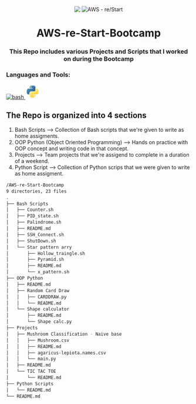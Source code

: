 <div align="center">
<img src="https://img.shields.io/badge/created--date-4th%20October-blue" align="center" />
<img src="https://img.shields.io/badge/AWS-re%2FStart-orange" alt="AWS - re/Start" align="center" />
</div>
<h1 align=" center "> AWS-re-Start-Bootcamp</h1>

<h3 align="center">This Repo includes various Projects and Scripts that I worked on during the Bootcamp</h3>
<h3 align="left">Languages and Tools:</h3>
<p align="left"> <a href="https://www.gnu.org/software/bash/" target="_blank" rel="noreferrer"> <img src="https://www.vectorlogo.zone/logos/gnu_bash/gnu_bash-icon.svg" alt="bash" width="40" height="40"/> </a> <a href="https://www.python.org" target="_blank" rel="noreferrer"> <img src="https://raw.githubusercontent.com/devicons/devicon/master/icons/python/python-original.svg" alt="python" width="40" height="40"/> </a> </p>

## The Repo is organized into 4 sections
1. Bash Scripts --> Collection of Bash scripts that we're given to write as home assigments. 
2. OOP Python (Object Oriented Programming) --> Hands on practice with OOP concept and writing code in that concept. 
3. Projects --> Team projects that we're assigend to complete in a duration of a weekend. 
4. Python Script --> Collection of Python scrips that we were given to write as home  assigment.


```bash
/AWS-re-Start-Bootcamp
9 directories, 23 files
.
├── Bash Scripts
│   ├── Counter.sh
│   ├── PID_state.sh
│   ├── Palindrome.sh
│   ├── README.md
│   ├── SSH_Connect.sh
│   ├── ShutDown.sh
│   └── Star pattern arry
│       ├── Hollow_traingle.sh
│       ├── Pyramid.sh
│       ├── README.md
│       └── x_pattern.sh
├── OOP Python
│   ├── README.md
│   ├── Random Card Draw
│   │   ├── CARDDRAW.py
│   │   └── README.md
│   └── Shape calculator
│       ├── README.md
│       └── Shape calc.py
├── Projects
│   ├── Mushroom Classification - Naive base
│   │   ├── Mushroom.csv
│   │   ├── README.md
│   │   ├── agaricus-lepiota.names.csv
│   │   └── main.py
│   ├── README.md
│   └── TIC TAC TOE
│       └── README.md
├── Python Scripts
│   └── README.md
└── README.md

```
